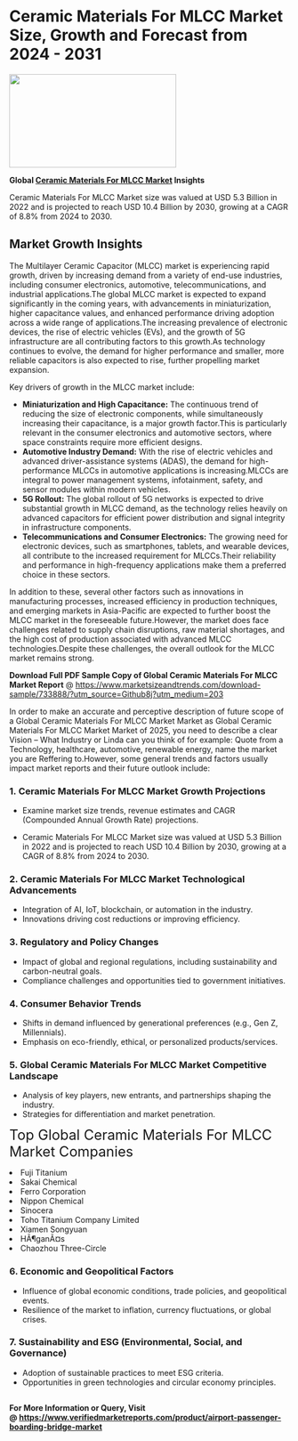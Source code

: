 <H1>Ceramic Materials For MLCC Market Size, Growth and Forecast from 2024 - 2031</H1><img class="aligncenter size-medium wp-image-584254" src="https://thirdeyenews.in/wp-content/uploads/2024/09/Global-Market-Research-300x168.jpeg" alt="" width="300" height="168" /><p><strong>Global&nbsp;<a href="https://www.marketsizeandtrends.com/download-sample/733888/?utm_source=Github8j?utm_medium=203">Ceramic Materials For MLCC Market</a> Insights</strong></p><p>Ceramic Materials For MLCC Market size was valued at USD 5.3 Billion in 2022 and is projected to reach USD 10.4 Billion by 2030, growing at a CAGR of 8.8% from 2024 to 2030.</p><p><h2>Market Growth Insights</h2> <p>The Multilayer Ceramic Capacitor (MLCC) market is experiencing rapid growth, driven by increasing demand from a variety of end-use industries, including consumer electronics, automotive, telecommunications, and industrial applications.The global MLCC market is expected to expand significantly in the coming years, with advancements in miniaturization, higher capacitance values, and enhanced performance driving adoption across a wide range of applications.The increasing prevalence of electronic devices, the rise of electric vehicles (EVs), and the growth of 5G infrastructure are all contributing factors to this growth.As technology continues to evolve, the demand for higher performance and smaller, more reliable capacitors is also expected to rise, further propelling market expansion.</p> <p>Key drivers of growth in the MLCC market include:</p> <ul> <li><strong>Miniaturization and High Capacitance:</strong> The continuous trend of reducing the size of electronic components, while simultaneously increasing their capacitance, is a major growth factor.This is particularly relevant in the consumer electronics and automotive sectors, where space constraints require more efficient designs.</li> <li><strong>Automotive Industry Demand:</strong> With the rise of electric vehicles and advanced driver-assistance systems (ADAS), the demand for high-performance MLCCs in automotive applications is increasing.MLCCs are integral to power management systems, infotainment, safety, and sensor modules within modern vehicles.</li> <li><strong>5G Rollout:</strong> The global rollout of 5G networks is expected to drive substantial growth in MLCC demand, as the technology relies heavily on advanced capacitors for efficient power distribution and signal integrity in infrastructure components.</li> <li><strong>Telecommunications and Consumer Electronics:</strong> The growing need for electronic devices, such as smartphones, tablets, and wearable devices, all contribute to the increased requirement for MLCCs.Their reliability and performance in high-frequency applications make them a preferred choice in these sectors.</li> </ul> <p>In addition to these, several other factors such as innovations in manufacturing processes, increased efficiency in production techniques, and emerging markets in Asia-Pacific are expected to further boost the MLCC market in the foreseeable future.However, the market does face challenges related to supply chain disruptions, raw material shortages, and the high cost of production associated with advanced MLCC technologies.Despite these challenges, the overall outlook for the MLCC market remains strong.</p> <p><span class=""><strong>Download Full PDF Sample Copy of Global Ceramic Materials For MLCC Market Report</strong> @ <a href="https://www.marketsizeandtrends.com/download-sample/733888/?utm_source=Github8j?utm_medium=203" target="_blank">https://www.marketsizeandtrends.com/download-sample/733888/?utm_source=Github8j?utm_medium=203</a></span></p><p>In order to make an accurate and perceptive description of future scope of a Global&nbsp;Ceramic Materials For MLCC Market Market as Global&nbsp;Ceramic Materials For MLCC Market Market of 2025, you need to describe a clear Vision &ndash; What Industry or Linda can you think of for example: Quote from a Technology, healthcare, automotive, renewable energy, name the market you are Reffering to.However, some general trends and factors usually impact market reports and their future outlook include:</p><h3>1.&nbsp;<strong>Ceramic Materials For MLCC Market Growth Projections</strong></h3><ul><li>Examine market size trends, revenue estimates and CAGR (Compounded Annual Growth Rate) projections.</li><li><p>Ceramic Materials For MLCC Market size was valued at USD 5.3 Billion in 2022 and is projected to reach USD 10.4 Billion by 2030, growing at a CAGR of 8.8% from 2024 to 2030.</p></li></ul><h3>2.&nbsp;<strong>Ceramic Materials For MLCC Market Technological Advancements</strong></h3><ul><li>Integration of AI, IoT, blockchain, or automation in the industry.</li><li>Innovations driving cost reductions or improving efficiency.</li></ul><h3>3.&nbsp;<strong>Regulatory and Policy Changes</strong></h3><ul><li>Impact of global and regional regulations, including sustainability and carbon-neutral goals.</li><li>Compliance challenges and opportunities tied to government initiatives.</li></ul><h3>4.&nbsp;<strong>Consumer Behavior Trends</strong></h3><ul><li>Shifts in demand influenced by generational preferences (e.g., Gen Z, Millennials).</li><li>Emphasis on eco-friendly, ethical, or personalized products/services.</li></ul><h3>5.&nbsp;<strong>Global Ceramic Materials For MLCC Market Competitive Landscape</strong></h3><ul><li>Analysis of key players, new entrants, and partnerships shaping the industry.</li><li>Strategies for differentiation and market penetration.</li></ul><p data-pm-slice="1 1 []"><span style="color: inherit; font-family: inherit; font-size: 25px;">Top Global Ceramic Materials For MLCC Market Companies</span></p><div class="" data-test-id=""><p><li>Fuji Titanium</li><li> Sakai Chemical</li><li> Ferro Corporation</li><li> Nippon Chemical</li><li> Sinocera</li><li> Toho Titanium Company Limited</li><li> Xiamen Songyuan</li><li> HÃ¶ganÃ¤s</li><li> Chaozhou Three-Circle</li></p></div><h3>6.&nbsp;<strong>Economic and Geopolitical Factors</strong></h3><ul><li>Influence of global economic conditions, trade policies, and geopolitical events.</li><li>Resilience of the market to inflation, currency fluctuations, or global crises.</li></ul><h3>7.&nbsp;<strong>Sustainability and ESG (Environmental, Social, and Governance)</strong></h3><ul><li>Adoption of sustainable practices to meet ESG criteria.</li><li>Opportunities in green technologies and circular economy principles.</li></ul><h2><strong style="font-size: 14px;">For More Information or Query, Visit @&nbsp;</strong><a style="background-color: #ffffff; font-size: 14px;" href="https://www.marketsizeandtrends.com/report/ceramic-materials-for-mlcc-market/" target="_blank">https://www.verifiedmarketreports.com/product/airport-passenger-boarding-bridge-market</a></h2>